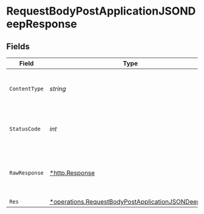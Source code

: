 # RequestBodyPostApplicationJSONDeepResponse


## Fields

| Field                                                                                                                        | Type                                                                                                                         | Required                                                                                                                     | Description                                                                                                                  |
| ---------------------------------------------------------------------------------------------------------------------------- | ---------------------------------------------------------------------------------------------------------------------------- | ---------------------------------------------------------------------------------------------------------------------------- | ---------------------------------------------------------------------------------------------------------------------------- |
| `ContentType`                                                                                                                | *string*                                                                                                                     | :heavy_check_mark:                                                                                                           | HTTP response content type for this operation                                                                                |
| `StatusCode`                                                                                                                 | *int*                                                                                                                        | :heavy_check_mark:                                                                                                           | HTTP response status code for this operation                                                                                 |
| `RawResponse`                                                                                                                | [*http.Response](https://pkg.go.dev/net/http#Response)                                                                       | :heavy_minus_sign:                                                                                                           | Raw HTTP response; suitable for custom response parsing                                                                      |
| `Res`                                                                                                                        | [*operations.RequestBodyPostApplicationJSONDeepRes](../../../pkg/models/operations/requestbodypostapplicationjsondeepres.md) | :heavy_minus_sign:                                                                                                           | OK                                                                                                                           |